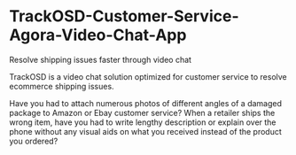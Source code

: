 # TrackOSD-Customer-Service-Agora-Video-Chat-App
Resolve shipping issues faster through video chat

TrackOSD is a video chat solution optimized for customer service to resolve ecommerce shipping issues.

Have you had to attach numerous photos of different angles of a damaged package to Amazon or Ebay customer service?
When a retailer ships the wrong item, have you had to write lengthy description or explain over the phone without any visual aids on what you received instead of the product you ordered?
